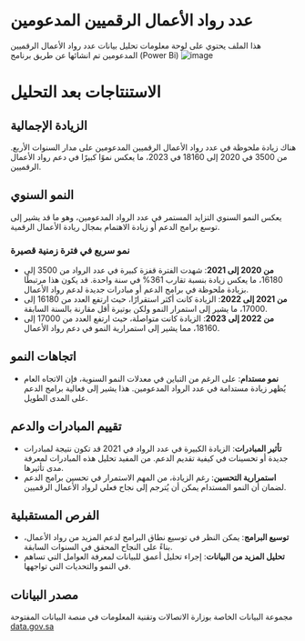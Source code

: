 # عدد رواد الأعمال الرقميين المدعومين
هذا الملف يحتوي على لوحة معلومات تحليل بيانات عدد رواد الأعمال الرقميين المدعومين تم انشائها عن طريق برنامج (Power Bi)
![image](https://github.com/user-attachments/assets/d2db8b42-9238-4ae1-942c-9b074adef5da)

# الاستنتاجات بعد التحليل

## الزيادة الإجمالية
هناك زيادة ملحوظة في عدد رواد الأعمال الرقميين المدعومين على مدار السنوات الأربع. من 3500 في 2020 إلى 18160 في 2023، ما يعكس نموًا كبيرًا في دعم رواد الأعمال الرقميين.

## النمو السنوي
يعكس النمو السنوي التزايد المستمر في عدد الرواد المدعومين، وهو ما قد يشير إلى توسع برامج الدعم أو زيادة الاهتمام بمجال ريادة الأعمال الرقمية.

### نمو سريع في فترة زمنية قصيرة
- **من 2020 إلى 2021**: شهدت الفترة قفزة كبيرة في عدد الرواد من 3500 إلى 16180، ما يعكس زيادة بنسبة تقارب 361% في سنة واحدة. قد يكون هذا مرتبطًا بزيادة ملحوظة في برامج الدعم أو مبادرات جديدة لدعم رواد الأعمال.
- **من 2021 إلى 2022**: الزيادة كانت أكثر استقرارًا، حيث ارتفع العدد من 16180 إلى 17000، ما يشير إلى استمرار النمو ولكن بوتيرة أقل مقارنة بالسنة السابقة.
- **من 2022 إلى 2023**: الزيادة كانت متواصلة، حيث ارتفع العدد من 17000 إلى 18160، مما يشير إلى استمرارية النمو في دعم رواد الأعمال.

## اتجاهات النمو
- **نمو مستدام**: على الرغم من التباين في معدلات النمو السنوية، فإن الاتجاه العام يُظهر زيادة مستدامة في عدد الرواد المدعومين. هذا يشير إلى فعالية برامج الدعم على المدى الطويل.

## تقييم المبادرات والدعم
- **تأثير المبادرات**: الزيادة الكبيرة في عدد الرواد في 2021 قد تكون نتيجة لمبادرات جديدة أو تحسينات في كيفية تقديم الدعم. من المفيد تحليل هذه المبادرات لمعرفة مدى تأثيرها.
- **استمرارية التحسين**: رغم الزيادة، من المهم الاستمرار في تحسين برامج الدعم لضمان أن النمو المستدام يمكن أن يُترجم إلى نجاح فعلي لرواد الأعمال الرقميين.

## الفرص المستقبلية
- **توسيع البرامج**: يمكن النظر في توسيع نطاق البرامج لدعم المزيد من رواد الأعمال، بناءً على النجاح المحقق في السنوات السابقة.
- **تحليل المزيد من البيانات**: إجراء تحليل أعمق للبيانات لمعرفة العوامل التي تساهم في النمو والتحديات التي تواجهها.

## مصدر البيانات
مجموعة البيانات الخاصة بوزارة الاتصالات وتقنية المعلومات في منصة البيانات المفتوحة [data.gov.sa](https://data.gov.sa/Data/ar/dataset/dmo)
